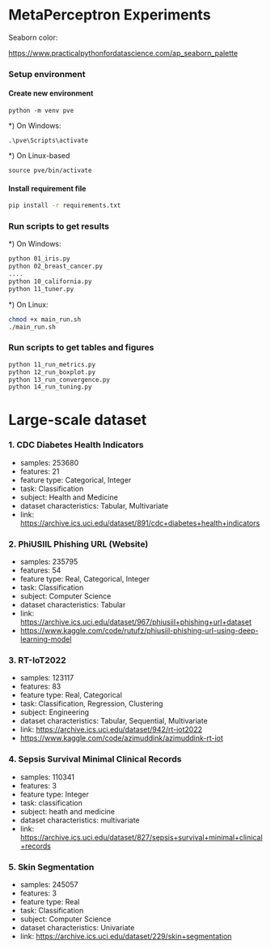 # MetaPerceptron Experiments

Seaborn color:

https://www.practicalpythonfordatascience.com/ap_seaborn_palette


### Setup environment

#### Create new environment
```shell
python -m venv pve
```

*) On Windows:
```shell
.\pve\Scripts\activate
```

*) On Linux-based
```shell
source pve/bin/activate
```

#### Install requirement file
```bash
pip install -r requirements.txt
```

### Run scripts to get results

*) On Windows:
```bash
python 01_iris.py
python 02_breast_cancer.py
....
python 10_california.py
python 11_tuner.py
```

*) On Linux:
```bash
chmod +x main_run.sh
./main_run.sh
```

### Run scripts to get tables and figures
```bash
python 11_run_metrics.py
python 12_run_boxplot.py
python 13_run_convergence.py
python 14_run_tuning.py
```

# Large-scale dataset

### 1. CDC Diabetes Health Indicators
+ samples: 253680
+ features: 21
+ feature type: Categorical, Integer
+ task: Classification
+ subject: Health and Medicine
+ dataset characteristics: Tabular, Multivariate
+ link: https://archive.ics.uci.edu/dataset/891/cdc+diabetes+health+indicators

### 2. PhiUSIIL Phishing URL (Website)
+ samples: 235795
+ features: 54
+ feature type: Real, Categorical, Integer
+ task: Classification
+ subject: Computer Science
+ dataset characteristics: Tabular
+ link: https://archive.ics.uci.edu/dataset/967/phiusiil+phishing+url+dataset
+ https://www.kaggle.com/code/rutufz/phiusiil-phishing-url-using-deep-learning-model

### 3. RT-IoT2022
+ samples: 123117
+ features: 83
+ feature type: Real, Categorical
+ task: Classification, Regression, Clustering
+ subject: Engineering
+ dataset characteristics: Tabular, Sequential, Multivariate
+ link: https://archive.ics.uci.edu/dataset/942/rt-iot2022
+ https://www.kaggle.com/code/azimuddink/azimuddink-rt-iot

### 4. Sepsis Survival Minimal Clinical Records
+ samples: 110341
+ features: 3
+ feature type: Integer
+ task: classification
+ subject: heath and medicine
+ dataset characteristics: multivariate
+ link: https://archive.ics.uci.edu/dataset/827/sepsis+survival+minimal+clinical+records

### 5. Skin Segmentation
+ samples: 245057
+ features: 3
+ feature type: Real
+ task: Classification
+ subject: Computer Science
+ dataset characteristics: Univariate
+ link: https://archive.ics.uci.edu/dataset/229/skin+segmentation
